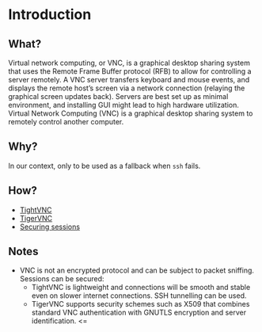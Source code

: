 # Introduction

## What?

Virtual network computing, or VNC, is a graphical desktop sharing system that uses the Remote Frame Buffer protocol (RFB) to allow for controlling a server remotely. A VNC server transfers keyboard and mouse events, and displays the remote host’s screen via a network connection (relaying the graphical screen updates back). Servers are best set up as minimal environment, and installing GUI might lead to high hardware utilization. Virtual Network Computing (VNC) is a graphical desktop sharing system  to remotely control another computer. 

## Why?

In our context, only to be used as a fallback when `ssh` fails.

## How?

* [TightVNC](TightVNC.md)
* [TigerVNC](TigerVNC.md)
* [Securing sessions](secure-sessions.md)

## Notes

* VNC is not an encrypted protocol and can be subject to packet sniffing. Sessions can be secured:
  * TightVNC is lightweight and connections will be smooth and stable even on slower internet connections. SSH tunnelling can be used. 
  * TigerVNC supports security schemes such as X509 that combines standard VNC authentication with GNUTLS encryption and server identification. <=
